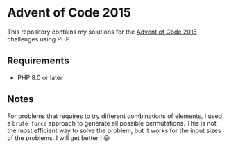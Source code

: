 # Advent of Code 2015

This repository contains my solutions for the [Advent of Code 2015](https://adventofcode.com/2015) challenges using PHP.

## Requirements

- PHP 8.0 or later

## Notes

For problems that requires to try different combinations of elements, I used a `brute force` approach to generate all possible permutations.
This is not the most efficient way to solve the problem, but it works for the input sizes of the problems. I will get better ! :smile: